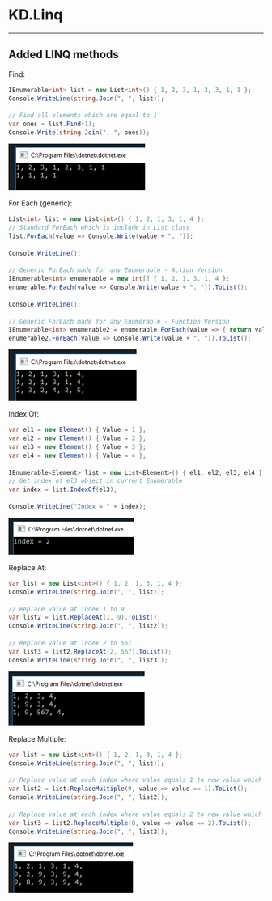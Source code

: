 # KD.Linq
---

Added LINQ methods
--


Find:
```csharp
IEnumerable<int> list = new List<int>() { 1, 2, 3, 1, 2, 3, 1, 1 };
Console.WriteLine(string.Join(", ", list));

// Find all elements which are equal to 1
var ones = list.Find(1);
Console.Write(string.Join(", ", ones));
```
![](https://raw.githubusercontent.com/Sejoslaw/KD.Linq/master/img/Find.PNG)


For Each (generic):
```csharp
List<int> list = new List<int>() { 1, 2, 1, 3, 1, 4 };
// Standard ForEach which is include in List class
list.ForEach(value => Console.Write(value + ", "));

Console.WriteLine();

// Generic ForEach made for any Enumerable - Action Version
IEnumerable<int> enumerable = new int[] { 1, 2, 1, 3, 1, 4 };
enumerable.ForEach(value => Console.Write(value + ", ")).ToList();

Console.WriteLine();

// Generic ForEach made for any Enumerable - Function Version
IEnumerable<int> enumerable2 = enumerable.ForEach(value => { return value + 1; }).ToList();
enumerable2.ForEach(value => Console.Write(value + ", ")).ToList();
```
![](https://raw.githubusercontent.com/Sejoslaw/KD.Linq/master/img/ForEach2.PNG)


Index Of:
```csharp
var el1 = new Element() { Value = 1 };
var el2 = new Element() { Value = 2 };
var el3 = new Element() { Value = 3 };
var el4 = new Element() { Value = 4 };

IEnumerable<Element> list = new List<Element>() { el1, el2, el3, el4 };
// Get index of el3 object in current Enumerable
var index = list.IndexOf(el3);

Console.WriteLine("Index = " + index);
```
![](https://raw.githubusercontent.com/Sejoslaw/KD.Linq/master/img/IndexOf.PNG)


Replace At:
```csharp
var list = new List<int>() { 1, 2, 1, 3, 1, 4 };
Console.WriteLine(string.Join(", ", list));

// Replace value at index 1 to 9
var list2 = list.ReplaceAt(1, 9).ToList();
Console.WriteLine(string.Join(", ", list2));

// Replace value at index 2 to 567
var list3 = list2.ReplaceAt(2, 567).ToList();
Console.WriteLine(string.Join(", ", list3));
```
![](https://raw.githubusercontent.com/Sejoslaw/KD.Linq/master/img/ReplaceAt.PNG)


Replace Multiple:
```csharp
var list = new List<int>() { 1, 2, 1, 3, 1, 4 };
Console.WriteLine(string.Join(", ", list));

// Replace value at each index where value equals 1 to new value which is 9
var list2 = list.ReplaceMultiple(9, value => value == 1).ToList();
Console.WriteLine(string.Join(", ", list2));

// Replace value at each index where value equals 2 to new value which is 8
var list3 = list2.ReplaceMultiple(8, value => value == 2).ToList();
Console.WriteLine(string.Join(", ", list3));
```
![](https://raw.githubusercontent.com/Sejoslaw/KD.Linq/master/img/ReplaceMultiple.PNG)

